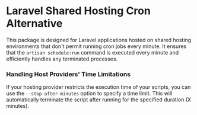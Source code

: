 # Laravel Shared Hosting Cron Alternative

This package is designed for Laravel applications hosted on shared hosting environments that don't permit running cron jobs every minute. It ensures that the `artisan schedule:run` command is executed every minute and efficiently handles any terminated processes.

### Handling Host Providers' Time Limitations

If your hosting provider restricts the execution time of your scripts, you can use the `--stop-after-minutes` option to specify a time limit. This will automatically terminate the script after running for the specified duration (X minutes).
